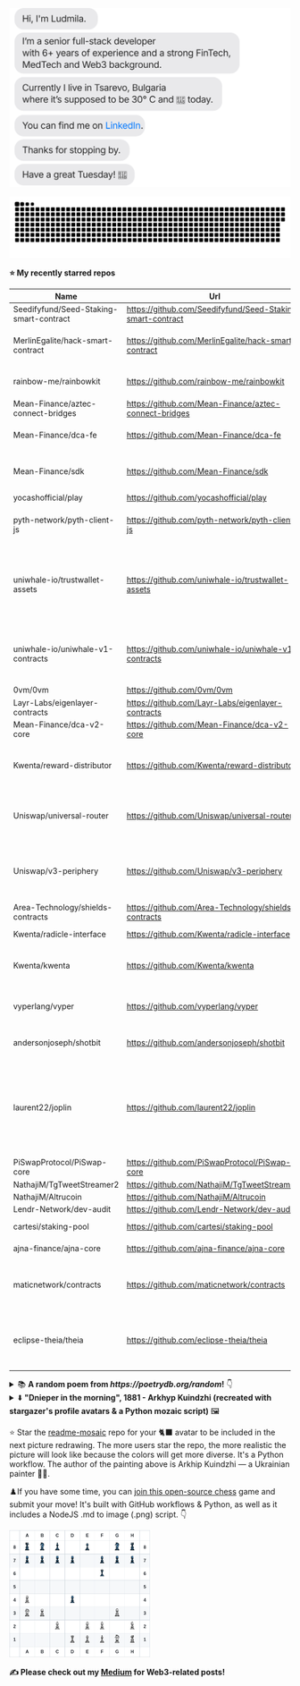 [![](https://raw.githubusercontent.com/milaabl/milaabl/main/chat.svg)](https://www.linkedin.com/in/ludmila-a-dev/)

<!-- https://github.com/milaabl/milaabl/assets/86361434/c35b0e6f-acf0-435e-920d-b90faa4788ad -->

<img alt="Snake eating my contributions for breakfast🧉" src="https://raw.githubusercontent.com/milaabl/milaabl-readme/preview/github-contribution-grid-snake.svg" />

<strong>⭐ My recently starred repos </strong>
<!-- Starred repos start -->
| Name | Url | Stars | Description |
| --- | --- |  --- |  --- |
| Seedifyfund/Seed-Staking-smart-contract|https://github.com/Seedifyfund/Seed-Staking-smart-contract|6||
| MerlinEgalite/hack-smart-contract|https://github.com/MerlinEgalite/hack-smart-contract|3|Smart contracts to practice your (WH) hacking skills.|
| rainbow-me/rainbowkit|https://github.com/rainbow-me/rainbowkit|1986|The best way to connect a wallet 🌈 🧰|
| Mean-Finance/aztec-connect-bridges|https://github.com/Mean-Finance/aztec-connect-bridges|1||
| Mean-Finance/dca-fe|https://github.com/Mean-Finance/dca-fe|12|Mean Finance FE Code repository|
| Mean-Finance/sdk|https://github.com/Mean-Finance/sdk|8|An SDK for all things Mean Finance (and more)|
| yocashofficial/play|https://github.com/yocashofficial/play|1||
| pyth-network/pyth-client-js|https://github.com/pyth-network/pyth-client-js|62|Javascript API for on-chain pyth account structure|
| uniwhale-io/trustwallet-assets|https://github.com/uniwhale-io/trustwallet-assets|1|A comprehensive, up-to-date collection of information about several thousands (!) of crypto tokens.|
| uniwhale-io/uniwhale-v1-contracts|https://github.com/uniwhale-io/uniwhale-v1-contracts|5|Trade BTC, ETH, and more with up to 200x leverage directly from your wallet|
| 0vm/0vm|https://github.com/0vm/0vm|13||
| Layr-Labs/eigenlayer-contracts|https://github.com/Layr-Labs/eigenlayer-contracts|245||
| Mean-Finance/dca-v2-core|https://github.com/Mean-Finance/dca-v2-core|40||
| Kwenta/reward-distributor|https://github.com/Kwenta/reward-distributor|2|SNX reward 'Distributooor' for futures testnet competition.|
| Uniswap/universal-router|https://github.com/Uniswap/universal-router|309|Uniswap's Universal Router for NFT and ERC20 swapping|
| Uniswap/v3-periphery|https://github.com/Uniswap/v3-periphery|1019|🦄 🦄 🦄 Peripheral smart contracts for interacting with Uniswap v3|
| Area-Technology/shields-contracts|https://github.com/Area-Technology/shields-contracts|35||
| Kwenta/radicle-interface|https://github.com/Kwenta/radicle-interface|1|Radicle web interface|
| Kwenta/kwenta|https://github.com/Kwenta/kwenta|106|A dApp enabling derivatives trading|
| vyperlang/vyper|https://github.com/vyperlang/vyper|4631|Pythonic Smart Contract Language for the EVM|
| andersonjoseph/shotbit|https://github.com/andersonjoseph/shotbit|16|Extract movie scenes/shots easily|
| laurent22/joplin|https://github.com/laurent22/joplin|37939|Joplin - the secure note taking and to-do app with synchronisation capabilities for Windows, macOS, Linux, Android and iOS.|
| PiSwapProtocol/PiSwap-core|https://github.com/PiSwapProtocol/PiSwap-core|4||
| NathajiM/TgTweetStreamer2|https://github.com/NathajiM/TgTweetStreamer2|1||
| NathajiM/Altrucoin|https://github.com/NathajiM/Altrucoin|2||
| Lendr-Network/dev-audit|https://github.com/Lendr-Network/dev-audit|1||
| cartesi/staking-pool|https://github.com/cartesi/staking-pool|7|PoS Staking Pools|
| ajna-finance/ajna-core|https://github.com/ajna-finance/ajna-core|26|Ajna Protocol core contracts|
| maticnetwork/contracts|https://github.com/maticnetwork/contracts|977|Smart contracts comprising the business logic of the Matic Network|
| eclipse-theia/theia|https://github.com/eclipse-theia/theia|18310|Eclipse Theia is a cloud & desktop IDE framework implemented in TypeScript.|

<!-- Starred repos end -->

<details>
  <summary>📚 <strong>A random poem from <em>https://poetrydb.org/random</em>!</strong> 👇 </summary>

<!-- Start poem -->
# 💮 France, the 18th year of These States. by *Walt Whitman*

<p>
    1<br/>A GREAT year and place;<br/>A harsh, discordant, natal scream out-sounding, to touch the mother’s heart closer<br/>    than<br/>  any yet.<br/><br/>I walk’d the shores of my Eastern Sea,<br/>Heard over the waves the little voice,<br/>Saw the divine infant, where she woke, mournfully wailing, amid the roar of cannon,<br/>    curses,<br/>  shouts, crash of falling buildings;<br/>Was not so sick from the blood in the gutters running—nor from the single corpses,<br/>    nor<br/>  those in heaps, nor those borne away in the tumbrils;<br/>Was not so desperate at the battues of death—was not so shock’d at the repeated<br/>  fusillades of the guns.<br/><br/>2<br/>Pale, silent, stern, what could I say to that long-accrued retribution?<br/>Could I wish humanity different?<br/>Could I wish the people made of wood and stone?<br/>Or that there be no justice in destiny or time?<br/><br/>3<br/>O Liberty! O mate for me!<br/>Here too the blaze, the grape-shot and the axe, in reserve, to fetch them out in case of<br/>    need;<br/>Here too, though long represt, can never be destroy’d;<br/>Here too could rise at last, murdering and extatic;<br/>Here too demanding full arrears of vengeance.<br/><br/>4<br/>Hence I sign this salute over the sea,<br/>And I do not deny that terrible red birth and baptism,<br/>But remember the little voice that I heard wailing—and wait with perfect trust, no<br/>    matter<br/>  how long;<br/>And from to-day, sad and cogent, I maintain the bequeath’d cause, as for all lands,<br/>And I send these words to Paris with my love,<br/>And I guess some chansonniers there will understand them,<br/>For I guess there is latent music yet in France—floods of it;<br/>O I hear already the bustle of instruments—they will soon be drowning all that would<br/>  interrupt them;<br/>O I think the east wind brings a triumphal and free march,<br/>It reaches hither—it swells me to joyful madness,<br/>I will run transpose it in words, to justify it,<br/>I will yet sing a song for you, MA FEMME.
</p>

***
<!-- End poem -->
</details>

<details>
<summary>
  ⬇️ <strong>"Dnieper in the morning", 1881 - Arkhyp Kuindzhi (recreated with stargazer's profile avatars & a Python mozaic script)</strong> 🖼️
</summary>

<img width="49%" src="https://raw.githubusercontent.com/milaabl/readme-mosaic/main/data/input.jpg" alt="Original picture"/>
<img width="49%" src="https://raw.githubusercontent.com/milaabl/readme-mosaic/main/data/output.jpg" alt="Output picture"/>
<img width="70%" src="https://raw.githubusercontent.com/milaabl/readme-mosaic/main/data/output.gif" alt="Output GIF"/>
</details>

⭐ Star the [readme-mosaic](https://github.com/milaabl/readme-mosaic) repo for your 🐈‍⬛ avatar to be included in the next picture redrawing. The more users star the repo, the more realistic the picture will look like because the colors will get more diverse. It's a Python workflow. The author of the painting above is Arkhip Kuindzhi — a Ukrainian painter 💙💛.

♟️If you have some time, you can [join this open-source chess](https://github.com/milaabl/readme-chess) game and submit your move! It's built with GitHub workflows & Python, as well as it includes a NodeJS .md to image (.png) script. 👇

<a href="https://github.com/milaabl/readme-chess/blob/master/README.md"><img src="https://raw.githubusercontent.com/milaabl/readme-chess/master/chess.png" alt="README chess dynamic game preview" width="50%" /></a>

<strong>✍️ Please check out my <a href="https://medium.com/@milaabl2405">Medium</a> for Web3-related posts!</strong>
